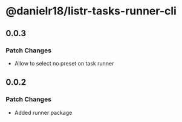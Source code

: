 # @danielr18/listr-tasks-runner-cli

## 0.0.3

### Patch Changes

- Allow to select no preset on task runner

## 0.0.2

### Patch Changes

- Added runner package
